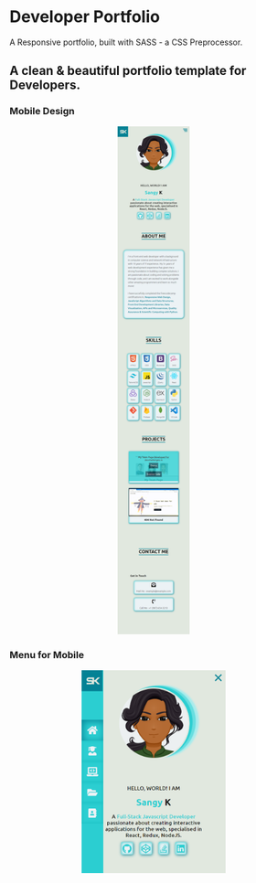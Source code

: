 # Developer Portfolio

A Responsive portfolio, built with SASS - a CSS Preprocessor.

## A clean & beautiful portfolio template for Developers.

### Mobile Design

<p align="center">
  <kbd>
<img src="./design/SmallScreen.png" width="25%" height="25%"></img>
  </kbd>
</p>

### Menu for Mobile

<p align="center">
  <kbd>
<img src="./design/Menu.png" width="50%" height="50%"></img>
  </kbd>
</p>
